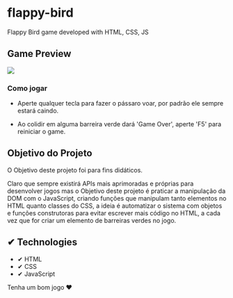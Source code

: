 # flappy-bird
 Flappy Bird game developed with HTML, CSS, JS

## Game Preview

<img src="images/game-screen.gif">

### Como jogar

- Aperte qualquer tecla para fazer o pássaro voar, por padrão ele sempre estará caindo.

- Ao colidir em alguma barreira verde dará 'Game Over', aperte 'F5' para reiniciar o game.

## Objetivo do Projeto

O Objetivo deste projeto foi para fins didáticos.

Claro que sempre existirá APIs mais aprimoradas e próprias para desenvolver jogos mas o Objetivo deste projeto é praticar a manipulação da DOM com o JavaScript, criando funções que manipulam tanto elementos no HTML quanto classes do CSS, a ideia é automatizar o sistema com objetos e funções construtoras para evitar escrever mais código no HTML, a cada vez que for criar um elemento de barreiras verdes no jogo.

## ✔ Technologies

- ✔ HTML
- ✔ CSS
- ✔ JavaScript


Tenha um bom jogo ❤
